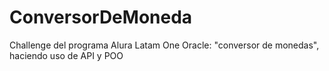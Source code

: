 # ConversorDeMoneda
Challenge del programa Alura Latam One Oracle: "conversor de monedas", haciendo uso de API y POO
